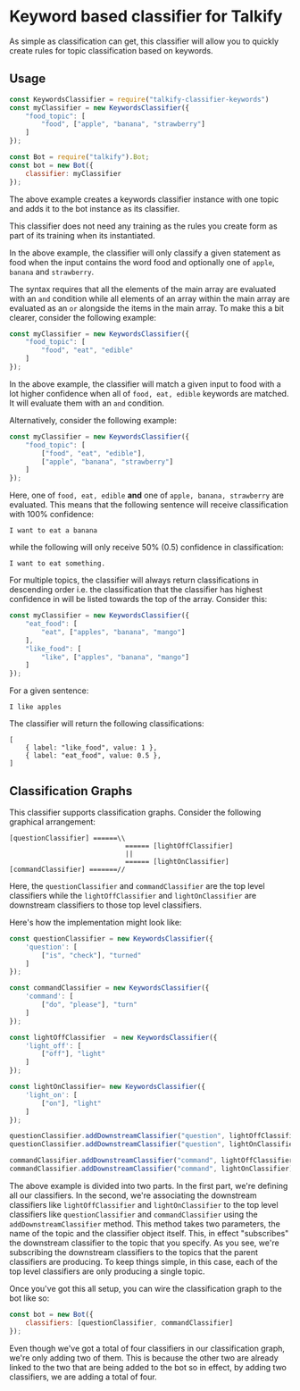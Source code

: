 # Keyword based classifier for Talkify

As simple as classification can get, this classifier will allow you to quickly create rules for topic classification based on keywords.

## Usage

```javascript
const KeywordsClassifier = require("talkify-classifier-keywords")
const myClassifier = new KeywordsClassifier({
    "food_topic": [
        "food", ["apple", "banana", "strawberry"]
    ]
});

const Bot = require("talkify").Bot;
const bot = new Bot({
    classifier: myClassifier
});
```

The above example creates a keywords classifier instance with one topic and adds it to the bot instance as its classifier.

This classifier does not need any training as the rules you create form as part of its training when its instantiated.

In the above example, the classifier will only classify a given statement as food when the input contains the word food and optionally one of `apple`, `banana` and `strawberry`.

The syntax requires that all the elements of the main array are evaluated with an `and` condition while all elements of an array within the main array are evaluated as an `or` alongside the items in the main array. To make this a bit clearer, consider the following example:

```javascript
const myClassifier = new KeywordsClassifier({
    "food_topic": [
        "food", "eat", "edible"
    ]
});
```

In the above example, the classifier will match a given input to food with a lot higher confidence when all of `food, eat, edible` keywords are matched. It will evaluate them with an `and` condition.

Alternatively, consider the following example:

```javascript
const myClassifier = new KeywordsClassifier({
    "food_topic": [
        ["food", "eat", "edible"],
        ["apple", "banana", "strawberry"]
    ]
});
```

Here, one of `food, eat, edible` **and** one of `apple, banana, strawberry` are evaluated. This means that the following sentence will receive classification with 100% confidence:

```
I want to eat a banana
```

while the following will only receive 50% (0.5) confidence in classification:

```
I want to eat something.
```

For multiple topics, the classifier will always return classifications in descending order i.e. the classification that the classifier has highest confidence in will be listed towards the top of the array. Consider this:

```javascript
const myClassifier = new KeywordsClassifier({
    "eat_food": [
        "eat", ["apples", "banana", "mango"]
    ],
    "like_food": [
        "like", ["apples", "banana", "mango"]
    ]
});
```

For a given sentence:

```
I like apples
```

The classifier will return the following classifications:

```
[
    { label: "like_food", value: 1 },
    { label: "eat_food", value: 0.5 },
]
```

## Classification Graphs

This classifier supports classification graphs. Consider the following graphical arrangement:

```
[questionClassifier] ======\\
                             ====== [lightOffClassifier]
                             ||
                             ====== [lightOnClassifier]
[commandClassifier] =======//
```

Here, the `questionClassifier` and `commandClassifier` are the top level classifiers while the `lightOffClassifier` and `lightOnClassifier` are downstream classifiers to those top level classifiers.

Here's how the implementation might look like:

```javascript
const questionClassifier = new KeywordsClassifier({
    'question': [
        ["is", "check"], "turned"
    ]
});

const commandClassifier = new KeywordsClassifier({
    'command': [
        ["do", "please"], "turn"
    ]
});

const lightOffClassifier  = new KeywordsClassifier({
    'light_off': [
        ["off"], "light"
    ]
});

const lightOnClassifier= new KeywordsClassifier({
    'light_on': [
        ["on"], "light"
    ]
});

questionClassifier.addDownstreamClassifier("question", lightOffClassifier);
questionClassifier.addDownstreamClassifier("question", lightOnClassifier);

commandClassifier.addDownstreamClassifier("command", lightOffClassifier);
commandClassifier.addDownstreamClassifier("command", lightOnClassifier);
```

The above example is divided into two parts. In the first part, we're defining all our classifiers. In the second, we're associating the downstream classifiers like `lightOffClassifier` and `lightOnClassifier` to the top level classifiers like `questionClassifier` and `commandClassifier` using the `addDownstreamClassifier` method. This method takes two parameters, the name of the topic and the classifier object itself. This, in effect "subscribes" the downstream classifier to the topic that you specify. As you see, we're subscribing the downstream classifiers to the topics that the parent classifiers are producing. To keep things simple, in this case, each of the top level classifiers are only producing a single topic.

Once you've got this all setup, you can wire the classification graph to the bot like so:

```javascript
const bot = new Bot({
    classifiers: [questionClassifier, commandClassifier]
});
```

Even though we've got a total of four classifiers in our classification graph, we're only adding two of them. This is because the other two are already linked to the two that are being added to the bot so in effect, by adding two classifiers, we are adding a total of four.
